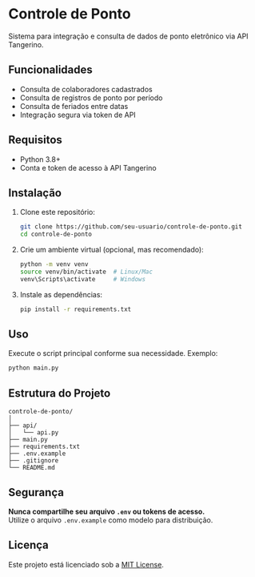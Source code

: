 # Controle de Ponto

Sistema para integração e consulta de dados de ponto eletrônico via API Tangerino.

## Funcionalidades

- Consulta de colaboradores cadastrados
- Consulta de registros de ponto por período
- Consulta de feriados entre datas
- Integração segura via token de API

## Requisitos

- Python 3.8+
- Conta e token de acesso à API Tangerino

## Instalação

1. Clone este repositório:

   ```sh
   git clone https://github.com/seu-usuario/controle-de-ponto.git
   cd controle-de-ponto
   ```

2. Crie um ambiente virtual (opcional, mas recomendado):

   ```sh
   python -m venv venv
   source venv/bin/activate  # Linux/Mac
   venv\Scripts\activate     # Windows
   ```

3. Instale as dependências:

   ```sh
   pip install -r requirements.txt
   ```

## Uso

Execute o script principal conforme sua necessidade. Exemplo:

```sh
python main.py
```

## Estrutura do Projeto

```
controle-de-ponto/
│
├── api/
│   └── api.py
├── main.py
├── requirements.txt
├── .env.example
├── .gitignore
└── README.md
```

## Segurança

**Nunca compartilhe seu arquivo `.env` ou tokens de acesso.**  
Utilize o arquivo `.env.example` como modelo para distribuição.

## Licença

Este projeto está licenciado sob a [MIT License](LICENSE).

